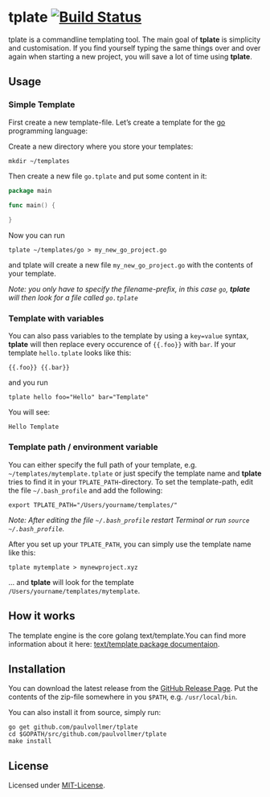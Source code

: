 # tplate [![Build Status](https://travis-ci.org/paulvollmer/tplate.svg?branch=master)](https://travis-ci.org/paulvollmer/tplate)

tplate is a commandline templating tool. The main goal of **tplate** is simplicity and customisation. If you find yourself typing the same things over and over again when starting a new project, you will save a lot of time using **tplate**. 

## Usage

### Simple Template

First create a new template-file. Let’s create a template for the [go](https://golang.org/) programming language:  

Create a new directory where you store your templates:

    mkdir ~/templates
    
Then create a new file `go.tplate` and put some content in it:    

```go
package main

func main() {
    
}
```

Now you can run

    tplate ~/templates/go > my_new_go_project.go

and tplate will create a new file `my_new_go_project.go` with the contents of your template.
    
_Note: you only have to specify the filename-prefix, in this case `go`, **tplate** will then look for a file called `go.tplate`_


### Template with variables
    
You can also pass variables to the template by using a `key=value` syntax, **tplate** will then replace every occurence of `{{.foo}}` with `bar`. If your template `hello.tplate` looks like this:

```
{{.foo}} {{.bar}}
```

and you run 

    tplate hello foo="Hello" bar="Template"

You will see:  

    Hello Template

    
### Template path / environment variable

You can either specify the full path of your template, e.g. `~/templates/mytemplate.tplate` or just specify the template name and **tplate** tries to find it in your `TPLATE_PATH`-directory. To set the template-path, edit the file `~/.bash_profile` and add the following:

    export TPLATE_PATH="/Users/yourname/templates/"

*Note: After editing the file `~/.bash_profile` restart Terminal or run `source ~/.bash_profile`.*

After you set up your `TPLATE_PATH`, you can simply use the template name like this:

    tplate mytemplate > mynewproject.xyz
    
… and **tplate** will look for the template `/Users/yourname/templates/mytemplate`.


## How it works

The template engine is the core golang text/template.You can find more information about it here: [text/template package documentaion](https://golang.org/pkg/text/template).


## Installation

You can download the latest release from the [GitHub Release Page](http://github.com/paulvollmer/tplate/releases). Put the contents of the zip-file somewhere in you `$PATH`, e.g. `/usr/local/bin`.

You can also install it from source, simply run:

    go get github.com/paulvollmer/tplate
    cd $GOPATH/src/github.com/paulvollmer/tplate
    make install


## License

Licensed under [MIT-License](LICENSE).
